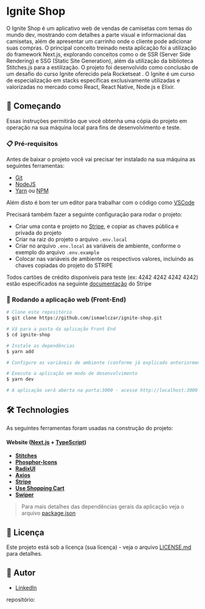 # Ignite Shop

O Ignite Shop é um aplicativo web de vendas de camisetas com temas do mundo dev, mostrando com detalhes a parte visual e informacional das camisetas, além de apresentar um carrinho onde o cliente pode adicionar suas compras.
O principal conceito treinado nesta aplicação foi a utilização do framework Next.js, explorando conceitos como o de SSR (Server Side Rendering) e SSG (Static Site Generation), além da utilização da biblioteca Stitches.js para a estilização.
O projeto foi desenvolvido como conclusão de um desafio do curso Ignite oferecido pela Rocketseat . O Ignite é um curso de especialização em stacks específicas exclusivamente utilizadas e valorizadas no mercado como React, React Native, Node.js e Elixir.

## 🚀 Começando

Essas instruções permitirão que você obtenha uma cópia do projeto em operação na sua máquina local para fins de desenvolvimento e teste.

### 📋 Pré-requisitos

Antes de baixar o projeto você vai precisar ter instalado na sua máquina as seguintes ferramentas:

* [Git](https://git-scm.com)
* [NodeJS](https://nodejs.org/en/)
* [Yarn](https://yarnpkg.com/) ou [NPM](https://www.npmjs.com/)

Além disto é bom ter um editor para trabalhar com o código como [VSCode](https://code.visualstudio.com/)

Precisará também fazer a seguinte configuração para rodar o projeto:
* Criar uma conta e projeto no [Stripe](https://stripe.com/br), e copiar as chaves pública e privada do projeto
* Criar na raiz do projeto o arquivo `.env.local`
* Criar no arquivo `.env.local` as variáveis de ambiente, conforme o exemplo do arquivo `.env.example`
* Colocar nas variáveis de ambiente os respectivos valores, incluindo as chaves copiadas do projeto do STRIPE

Todos cartões de crédito disponíveis para teste (ex: 4242 4242 4242 4242) estão especificados na seguinte [documentação](https://stripe.com/docs/testing#cards) do Stripe

### 🔧 Rodando a aplicação web (Front-End)

```bash
# Clone este repositório
$ git clone https://github.com/ismaelczar/ignite-shop.git

# Vá para a pasta da aplicação Front End
$ cd ignite-shop

# Instale as dependências
$ yarn add

# Configure as variáveis de ambiente (conforme já explicado anteriormente)

# Execute a aplicação em modo de desenvolvimento
$ yarn dev

# A aplicação será aberta na porta:3000 - acesse http://localhost:3000
```

## 🛠 Technologies

As seguintes ferramentas foram usadas na construção do projeto:

#### **Website**  ([Next.js](https://nextjs.org/)  +  [TypeScript](https://www.typescriptlang.org/))

-   **[Stitches](https://stitches.dev/)**
-   **[Phosphor-Icons](https://phosphoricons.com/)**
-   **[RadixUI](https://www.radix-ui.com/)**
-   **[Axios](https://github.com/axios/axios)**
-   **[Stripe](https://stripe.com/br)**
-   **[Use Shopping Cart](https://useshoppingcart.com/docs)**
-   **[Swiper](https://swiperjs.com/)**

> Para mais detalhes das dependências gerais da aplicação veja o arquivo  [package.json](./package.json)



## 📄 Licença

Este projeto está sob a licença (sua licença) - veja o arquivo [LICENSE.md](https://github.com/usuario/projeto/licenca) para detalhes.

## 🤵 Autor

- [LinkedIn](https://www.linkedin.com/in/ismaelcezar/)


repositório:
